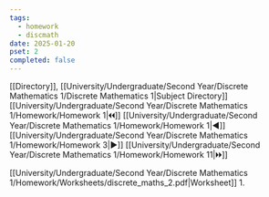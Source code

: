 ```yaml
---
tags:
  - homework
  - discmath
date: 2025-01-20
pset: 2
completed: false
---
```

[[Directory]], [[University/Undergraduate/Second Year/Discrete Mathematics 1/Discrete Mathematics 1|Subject Directory]]
[[University/Undergraduate/Second Year/Discrete Mathematics 1/Homework/Homework 1|🞀🞀]] [[University/Undergraduate/Second Year/Discrete Mathematics 1/Homework/Homework 1|◀]] [[University/Undergraduate/Second Year/Discrete Mathematics 1/Homework/Homework 3|▶]] [[University/Undergraduate/Second Year/Discrete Mathematics 1/Homework/Homework 11|🞂🞂]]

[[University/Undergraduate/Second Year/Discrete Mathematics 1/Homework/Worksheets/discrete_maths_2.pdf|Worksheet]]
1. 
